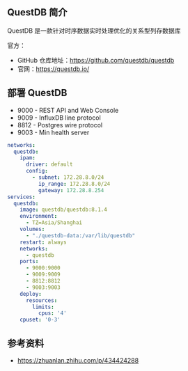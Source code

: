 ## QuestDB 简介

QuestDB 是一款针对时序数据实时处理优化的关系型列存数据库

官方：

- GitHub 仓库地址：<https://github.com/questdb/questdb>
- 官网：<https://questdb.io/>

## 部署 QuestDB

- 9000 - REST API and Web Console
- 9009 - InfluxDB line protocol
- 8812 - Postgres wire protocol
- 9003 - Min health server

```yaml
networks:
  questdb:
    ipam:
      driver: default
      config:
        - subnet: 172.28.8.0/24
          ip_range: 172.28.8.0/24
          gateway: 172.28.8.254
services:
  questdb:
    image: questdb/questdb:8.1.4
    environment:
      - TZ=Asia/Shanghai
    volumes:
      - "./questdb-data:/var/lib/questdb"
    restart: always
    networks:
      - questdb
    ports:
      - 9000:9000
      - 9009:9009
      - 8812:8812
      - 9003:9003
    deploy:
      resources:
        limits:
          cpus: '4'
    cpuset: '0-3'
```



## 参考资料

- <https://zhuanlan.zhihu.com/p/434424288>